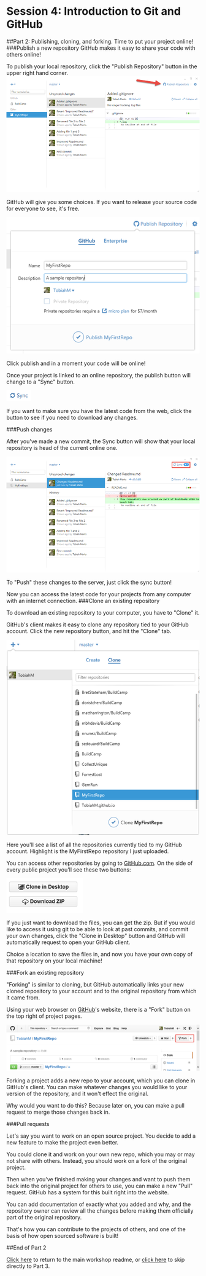 Session 4: Introduction to Git and GitHub
================================================================

##Part 2: Publishing, cloning, and forking.
Time to put your project online!
###Publish a new repository
GitHub makes it easy to share your code with others online!

To publish your local repository, click the "Publish Repository" button in the upper right hand corner.
![Publish a repository](Screenshots/Publish01.png)

GitHub will give you some choices. If you want to release your source code for everyone to see, it's free.

![Publishing choices](Screenshots/Publish02.png)

Click publish and in a moment your code will be online!

Once your project is linked to an online repository, the publish button will change to a "Sync" button.

![Sync button](Screenshots/Publish03.png)

If you want to make sure you have the latest code from the web, click the button to see if you need to download any changes.

###Push changes

After you've made a new commit, the Sync button will show that your local repository is head of the current online one.

![Push](Screenshots/Publish04.png)

To "Push" these changes to the server, just click the sync button!

Now you can access the latest code for your projects from any computer with an internet connection.
###Clone an existing repository

To download an existing repository to your computer, you have to "Clone" it.

GitHub's client makes it easy to clone any repository tied to your GitHub account. Click the new repository button, and hit the "Clone" tab.

![Clone](Screenshots/Publish05.png)

Here you'll see a list of all the repositories currently tied to my GitHub account. Highlight is the MyFirstRepo repository I just uploaded.

You can access other repositories by going to [GitHub.com](http://www.GitHub.com "GitHub"). On the side of every public project you'll see these two buttons:

![Clone/Download buttons](Screenshots/Publish06.png)

If you just want to download the files, you can get the zip. But if you would like to access it using git to be able to look at past commits, and commit your own changes, click the "Clone in Desktop" button and GitHub will automatically request to open your GitHub client.

Choice a location to save the files in, and now you have your own copy of that repository on your local machine!

###Fork an existing repository

"Forking" is similar to cloning, but GitHub automatically links your new cloned repository to your account and to the original repository from which it came from.

Using your web browser on [GitHub](http://www.GitHub.com "GitHub")'s website, there is a "Fork" button on the top right of project pages.

![Clone/Download buttons](Screenshots/Publish07.png)

Forking a project adds a new repo to your account, which you can clone in GitHub's client. You can make whatever changes you would like to your version of the repository, and it won't effect the original.

Why would you want to do this? Because later on, you can make a pull request to merge those changes back in.

###Pull requests

Let's say you want to work on an open source project. You decide to add a new feature to make the project even better.

You could clone it and work on your own new repo, which you may or may not share with others. Instead, you should work on a fork of the original project.

Then when you've finished making your changes and want to push them back into the original project for others to use, you can make a new "Pull" request. GitHub has a system for this built right into the website.

You can add documentation of exactly what you added and why, and the repository owner can review all the changes before making them officially part of the original repository.

That's how you can contribute to the projects of others, and one of the basis of how open sourced software is built!

##End of Part 2

[Click here](../README.md "Open main readme") to return to the main workshop readme, or [click here](../Part3/README.md "Open Part 3") to skip directly to Part 3.